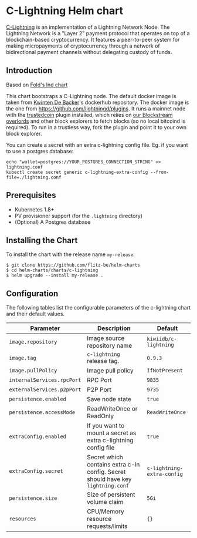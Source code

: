 # C-Lightning Helm chart

[C-Lightning](https://github.com/elementsproject/lightning) is an implementation of a
Lightning Network Node. The Lightning Network is a "Layer 2" payment protocol
that operates on top of a blockchain-based cryptocurrency. It features a
peer-to-peer system for making micropayments of cryptocurrency through a
network of bidirectional payment channels without delegating custody of funds.

## Introduction
Based on [Fold's lnd chart](https://github.com/thesis/helm-charts)

This chart bootstraps a C-Lightning node. The default docker image is taken from
[Kwinten De Backer](https://hub.docker.com/r/kiwiidb/c-lightning)'s dockerhub
repository. The docker image is the one from https://github.com/lightningd/plugins. It runs a mainnet node
with the [trustedcoin](https://github.com//fiatjaf/trustedcoin) plugin installed, which relies
on [our Blockstream overlords](https://blockstream.info) and other block explorers to fetch blocks (so no local bitcoind is required).
To run in a trustless way, fork the plugin and point it to your own block explorer.

You can create a secret with an extra c-lightning config file. Eg. if you want to use a postgres database:

```
echo "wallet=postgres://YOUR_POSTGRES_CONNECTION_STRING" >> lightning.conf
kubectl create secret generic c-lightning-extra-config --from-file=./lightning.conf
```

## Prerequisites

* Kubernetes 1.8+
* PV provisioner support (for the `.lightning` directory)
* (Optional) A Postgres database

## Installing the Chart

To install the chart with the release name `my-release`:

```
$ git clone https://github.com/flitz-be/helm-charts
$ cd helm-charts/charts/c-lightning
$ helm upgrade --install my-release .
```
## Configuration

The following tables list the configurable parameters of the c-lightning chart and
their default values.

Parameter                  | Description                        | Default
-----------------------    | ---------------------------------- | ----------------------------------------------------------
`image.repository`         | Image source repository name       | `kiwiidb/c-lightning`
`image.tag`                | `c-lightning` release tag.                 | `0.9.3`
`image.pullPolicy`         | Image pull policy                  | `IfNotPresent`
`internalServices.rpcPort` | RPC Port                           | `9835`
`externalServices.p2pPort` | P2P Port                           | `9735`
`persistence.enabled`      | Save node state                    | `true`
`persistence.accessMode`   | ReadWriteOnce or ReadOnly          | `ReadWriteOnce`
`extraConfig.enabled`   | If you want to mount a secret as extra c-lightning config file | `true`
`extraConfig.secret`   | Secret which contains extra c-ln config. Secret should have key `lightning.conf`| `c-lightning-extra-config`
`persistence.size`         | Size of persistent volume claim    | `5Gi`
`resources`                | CPU/Memory resource requests/limits| `{}`
